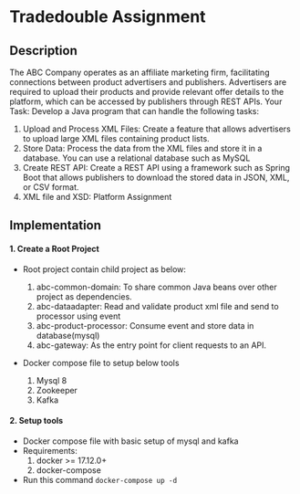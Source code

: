 # Tradedouble Assignment 
## Description
The ABC Company operates as an affiliate marketing firm, facilitating
connections between product advertisers and publishers. Advertisers are
required to upload their products and provide relevant offer details to the
platform, which can be accessed by publishers through REST APIs.
Your Task: Develop a Java program that can handle the following tasks:
1. Upload and Process XML Files: Create a feature that allows advertisers to
upload large XML files containing product lists.
2. Store Data: Process the data from the XML files and store it in a database.
You can use a relational database such as MySQL
3. Create REST API: Create a REST API using a framework such as Spring Boot
that allows publishers to download the stored data in JSON, XML, or CSV
format.
4. XML file and XSD: Platform Assignment

## Implementation
#### 1. Create a Root Project
* Root project contain child project as below: <br>
	1. abc-common-domain: To share common Java beans over other project as dependencies. <br> 
	2. abc-dataadapter: Read and validate product xml file and send to processor using event <br> 
	3. abc-product-processor: Consume event and store data in database(mysql) <br>
	4. abc-gateway: As the entry point for client requests to an API. <br>
	
* Docker compose file to setup below tools
	1. Mysql 8 <br>
	2. Zookeeper <br>
	3. Kafka <br>
	
#### 2. Setup tools 
* Docker compose file with basic setup of mysql and kafka  
* Requirements:
	1. docker >= 17.12.0+ <br>
	2. docker-compose <br>
* Run this command `docker-compose up -d`






